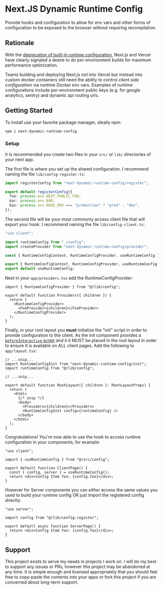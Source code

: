 # Next.JS Dynamic Runtime Config

Provide hooks and configuration to allow for env vars and other forms of configuration to be exposed to the browser without requiring recompilation.

## Rationale

With the [deprecation of built-in runtime configuration](https://nextjs.org/docs/pages/api-reference/next-config-js/runtime-configuration), Next.js and Vercel have clearly signaled a desire to do per-environment builds for maximum performance optimization.

Teams building and deploying Next.js _not_ into Vercel but instead into custom docker containers still need the ability to control _client side configuration_ via runtime Docker env vars. Examples of runtime configurations include per-environment public keys (e.g. for google analytics, sentry) and dynamic api routing urls.

## Getting Started

To install use your favorite package manager, ideally npm:

```bash
npm i next-dynamic-runtime-config
```

### Setup

It is recommended you create two files in your `src/` or `lib/` directories of your next app.

The first file is where you set up the shared configuration. I recommend naming the file `lib/config-register.ts`:

```ts
import registerConfig from "next-dynamic-runtime-config/register";

export default registerConfig({
  foo: process.env.NEXT_PUBLIC_FOO,
  bar: process.env.BAR,
  baz: process.env.NODE_ENV === "production" ? "prod" : "dev",
});
```

The second file will be your most commonly access client file that will export your hook. I recommend naming the file `lib/config-client.ts`:

```ts
"use client";

import runtimeConfig from "./config";
import createProvider from "next-dynamic-runtime-config/provider";

const { RuntimeConfigContext, RuntimeConfigProvider, useRuntimeConfig } = createProvider(runtimeConfig);

export { RuntimeConfigContext, RuntimeConfigProvider, useRuntimeConfig };
export default useRuntimeConfig;
```

Next in your `app/providers.tsx` add the RuntimeConfigProvider:

```tsx
import { RuntimeConfigProvider } from "@/lib/config";

export default function Providers({ children }) {
  return (
    <RuntimeConfigProvider>
      <FooProvider>{children}</FooProvider>
    </RuntimeConfigProvider>
  );
}
```

Finally, in your root layout you **must** initialize the "init" script in order to provide configuration to the client. As the init component provides a [`beforeInteractive` script](https://nextjs.org/docs/pages/building-your-application/optimizing/scripts#strategy) _and_ it it MUST be placed in the root layout in order to ensure it is available on ALL client pages. Add the following to `app/layout.tsx`:

```tsx
// ...snip...
import RuntimeConfigInit from "next-dynamic-runtime-config/init";
import runtimeConfig from "@/lib/config";

// ...snip...

export default function RootLayout({ children }: RootLayoutProps) {
  return (
    <html>
      {/* snip */}
      <body>
        <Providers>{children}</Providers>
        <RuntimeConfigInit config={runtimeConfig} />
      </body>
    </html>
  );
}
```

Congratulations! You're now able to use the hook to access runtime configuration in your components, for example:

```tsx
"use client";

import { useRuntimeConfig } from "@/src/config";

export default function ClientPage() {
  const { config, server } = useRuntimeConfig();
  return <div>Config Item foo: {config.foo}</div>;
}
```

However for Server components you can _either_ access the same values you used to build your runtime config OR just import the registered config directly:

```tsx
"use server";

import config from "@/lib/config-register";

export default async function ServerPage() {
  return <div>Config Item foo: {config.foo}</div>;
}
```

## Support

This project exists to serve my needs in projects I work on. I will do my best to support any issues or PRs, however this project may be abandoned at any time. It is simple enough and licensed appropriately that you should feel free to copy-paste the contents into your apps or fork this project if you are concerned about long-term support.
